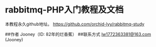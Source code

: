 rabbitmq-PHP入门教程及文档
===================

本教程永久github地址。
https://github.com/orchid-lyy/rabbitmq-study

##作者
Jooney（ID: 82年的烂香蕉） 
##联系方式
lw1772363381@163.com (Jooney)